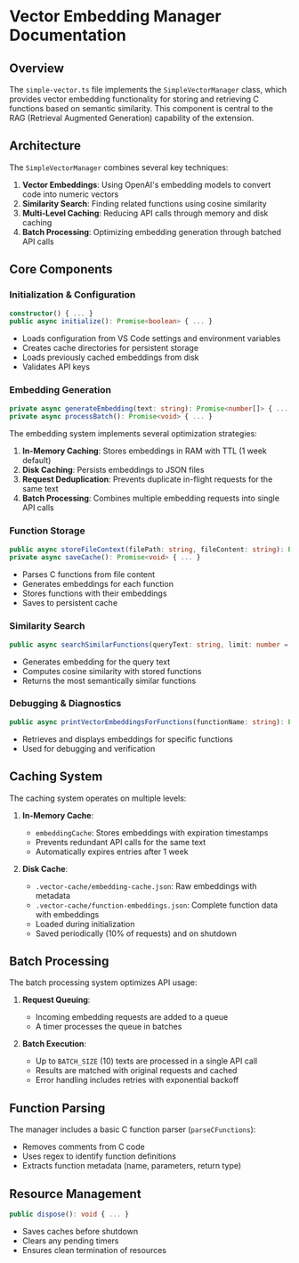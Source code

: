 # Vector Embedding Manager Documentation

## Overview

The `simple-vector.ts` file implements the `SimpleVectorManager` class, which provides vector embedding functionality for storing and retrieving C functions based on semantic similarity. This component is central to the RAG (Retrieval Augmented Generation) capability of the extension.

## Architecture

The `SimpleVectorManager` combines several key techniques:

1. **Vector Embeddings**: Using OpenAI's embedding models to convert code into numeric vectors
2. **Similarity Search**: Finding related functions using cosine similarity
3. **Multi-Level Caching**: Reducing API calls through memory and disk caching
4. **Batch Processing**: Optimizing embedding generation through batched API calls

## Core Components

### Initialization & Configuration

```typescript
constructor() { ... }
public async initialize(): Promise<boolean> { ... }
```

- Loads configuration from VS Code settings and environment variables
- Creates cache directories for persistent storage
- Loads previously cached embeddings from disk
- Validates API keys

### Embedding Generation

```typescript
private async generateEmbedding(text: string): Promise<number[]> { ... }
private async processBatch(): Promise<void> { ... }
```

The embedding system implements several optimization strategies:

1. **In-Memory Caching**: Stores embeddings in RAM with TTL (1 week default)
2. **Disk Caching**: Persists embeddings to JSON files
3. **Request Deduplication**: Prevents duplicate in-flight requests for the same text
4. **Batch Processing**: Combines multiple embedding requests into single API calls

### Function Storage

```typescript
public async storeFileContext(filePath: string, fileContent: string): Promise<void> { ... }
private async saveCache(): Promise<void> { ... }
```

- Parses C functions from file content
- Generates embeddings for each function
- Stores functions with their embeddings
- Saves to persistent cache

### Similarity Search

```typescript
public async searchSimilarFunctions(queryText: string, limit: number = 5): Promise<FunctionData[]> { ... }
```

- Generates embedding for the query text
- Computes cosine similarity with stored functions
- Returns the most semantically similar functions

### Debugging & Diagnostics

```typescript
public async printVectorEmbeddingsForFunctions(functionName: string): Promise<void> { ... }
```

- Retrieves and displays embeddings for specific functions
- Used for debugging and verification

## Caching System

The caching system operates on multiple levels:

1. **In-Memory Cache**:

   - `embeddingCache`: Stores embeddings with expiration timestamps
   - Prevents redundant API calls for the same text
   - Automatically expires entries after 1 week

2. **Disk Cache**:
   - `.vector-cache/embedding-cache.json`: Raw embeddings with metadata
   - `.vector-cache/function-embeddings.json`: Complete function data with embeddings
   - Loaded during initialization
   - Saved periodically (10% of requests) and on shutdown

## Batch Processing

The batch processing system optimizes API usage:

1. **Request Queuing**:

   - Incoming embedding requests are added to a queue
   - A timer processes the queue in batches

2. **Batch Execution**:
   - Up to `BATCH_SIZE` (10) texts are processed in a single API call
   - Results are matched with original requests and cached
   - Error handling includes retries with exponential backoff

## Function Parsing

The manager includes a basic C function parser (`parseCFunctions`):

- Removes comments from C code
- Uses regex to identify function definitions
- Extracts function metadata (name, parameters, return type)

## Resource Management

```typescript
public dispose(): void { ... }
```

- Saves caches before shutdown
- Clears any pending timers
- Ensures clean termination of resources
